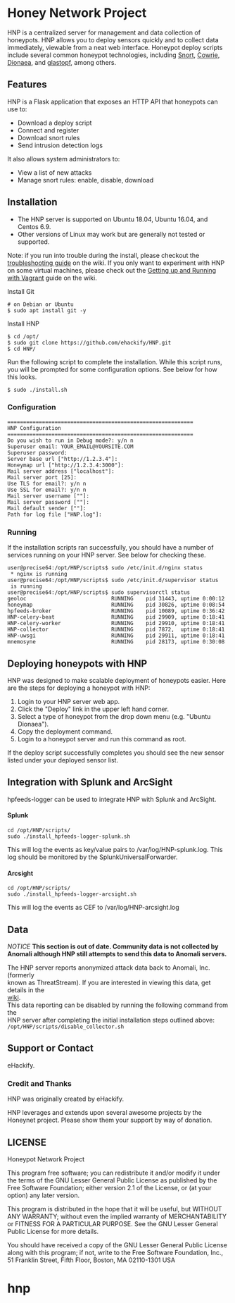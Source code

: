 Honey Network Project
====================

HNP is a centralized server for management and data collection of honeypots. HNP
allows you to deploy sensors quickly and to collect data immediately, viewable
from a neat web interface. Honeypot deploy scripts include several common
honeypot technologies, including [Snort](https://snort.org/),
[Cowrie](http://www.micheloosterhof.com/cowrie/),
[Dionaea](https://www.edgis-security.org/single-post/dionaea-malware-honeypot), and
[glastopf](https://github.com/glastopf/), among others.

## Features

HNP is a Flask application that exposes an HTTP API that honeypots can use to:
- Download a deploy script
- Connect and register
- Download snort rules
- Send intrusion detection logs

It also allows system administrators to:
- View a list of new attacks
- Manage snort rules: enable, disable, download


## Installation

- The HNP server is supported on Ubuntu 18.04, Ubuntu 16.04, and Centos 6.9.  
- Other versions of Linux may work but are generally not tested or supported.

Note: if you run into trouble during the install, please checkout the [troubleshooting guide](https://github.com/ehackify/HNP/wiki/HNP-Troubleshooting-Guide) on the wiki.  If you only want to experiment with HNP on some virtual machines, please check out the [Getting up and Running with Vagrant](https://github.com/ehackify/HNP/wiki/Getting-up-and-running-using-Vagrant) guide on the wiki.

Install Git

    # on Debian or Ubuntu
    $ sudo apt install git -y
    
Install HNP
    
    $ cd /opt/
    $ sudo git clone https://github.com/ehackify/HNP.git
    $ cd HNP/

Run the following script to complete the installation.  While this script runs,
you will be prompted for some configuration options.  See below for how this
looks.

    $ sudo ./install.sh


### Configuration
    
    ===========================================================
    HNP Configuration
    ===========================================================
    Do you wish to run in Debug mode?: y/n n
    Superuser email: YOUR_EMAIL@YOURSITE.COM
    Superuser password: 
    Server base url ["http://1.2.3.4"]: 
    Honeymap url ["http://1.2.3.4:3000"]:
    Mail server address ["localhost"]: 
    Mail server port [25]: 
    Use TLS for email?: y/n n
    Use SSL for email?: y/n n
    Mail server username [""]: 
    Mail server password [""]: 
    Mail default sender [""]: 
    Path for log file ["HNP.log"]: 


### Running

If the installation scripts ran successfully, you should have a number of
services running on your HNP server.  See below for checking these.

    user@precise64:/opt/HNP/scripts$ sudo /etc/init.d/nginx status
     * nginx is running
    user@precise64:/opt/HNP/scripts$ sudo /etc/init.d/supervisor status
     is running
    user@precise64:/opt/HNP/scripts$ sudo supervisorctl status
    geoloc                           RUNNING    pid 31443, uptime 0:00:12
    honeymap                         RUNNING    pid 30826, uptime 0:08:54
    hpfeeds-broker                   RUNNING    pid 10089, uptime 0:36:42
    HNP-celery-beat                  RUNNING    pid 29909, uptime 0:18:41
    HNP-celery-worker                RUNNING    pid 29910, uptime 0:18:41
    HNP-collector                    RUNNING    pid 7872,  uptime 0:18:41
    HNP-uwsgi                        RUNNING    pid 29911, uptime 0:18:41
    mnemosyne                        RUNNING    pid 28173, uptime 0:30:08

## Deploying honeypots with HNP

HNP was designed to make scalable deployment of honeypots easier.  Here are the
steps for deploying a honeypot with HNP:

1. Login to your HNP server web app.
2. Click the "Deploy" link in the upper left hand corner.
3. Select a type of honeypot from the drop down menu (e.g. "Ubuntu Dionaea").
4. Copy the deployment command.
5. Login to a honeypot server and run this command as root.

If the deploy script successfully completes you should see the new sensor listed
under your deployed sensor list.

## Integration with Splunk and ArcSight

hpfeeds-logger can be used to integrate HNP with Splunk and ArcSight.

#### Splunk


    cd /opt/HNP/scripts/
    sudo ./install_hpfeeds-logger-splunk.sh

This will log the events as key/value pairs to /var/log/HNP-splunk.log.  This
log should be monitored by the SplunkUniversalForwarder.

#### Arcsight


    cd /opt/HNP/scripts/
    sudo ./install_hpfeeds-logger-arcsight.sh

This will log the events as CEF to /var/log/HNP-arcsight.log

## Data	
*NOTICE* **This section is out of date. Community data is not collected by Anomali although HNP still attempts to send this data to Anomali servers.**	

The HNP server reports anonymized attack data back to Anomali, Inc. (formerly	
known as ThreatStream). If you are interested in viewing this data, get details	
in the	
[wiki](https://github.com/ehackify/HNP/wiki/Getting-Access-to-the-HNP-Community-Data).	
This data reporting can be disabled by running the following command from the	
HNP server after completing the initial installation steps outlined above:	
`/opt/HNP/scripts/disable_collector.sh`	


## Support or Contact
eHackify.

### Credit and Thanks
HNP was originally created by eHackify.

HNP leverages and extends upon several awesome projects by the Honeynet project.
Please show them your support by way of donation.

## LICENSE

Honeypot Network Project

This program free software; you can redistribute it and/or
modify it under the terms of the GNU Lesser General Public
License as published by the Free Software Foundation; either
version 2.1 of the License, or (at your option) any later version.

This program is distributed in the hope that it will be useful,
but WITHOUT ANY WARRANTY; without even the implied warranty of
MERCHANTABILITY or FITNESS FOR A PARTICULAR PURPOSE.  See the GNU
Lesser General Public License for more details.

You should have received a copy of the GNU Lesser General Public
License along with this program; if not, write to the Free Software
Foundation, Inc., 51 Franklin Street, Fifth Floor, Boston, MA  02110-1301  USA
# hnp
